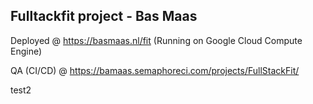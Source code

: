 Fulltackfit project - Bas Maas
-----------
Deployed @ https://basmaas.nl/fit (Running on Google Cloud Compute Engine)

QA (CI/CD) @ https://bamaas.semaphoreci.com/projects/FullStackFit/

test2